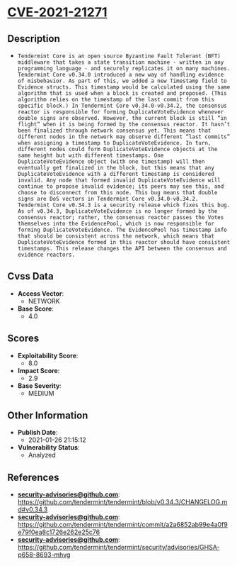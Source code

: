 
# [CVE-2021-21271](https://cve.mitre.org/cgi-bin/cvename.cgi?name=CVE-2021-21271)

## Description

- `Tendermint Core is an open source Byzantine Fault Tolerant (BFT) middleware that takes a state transition machine - written in any programming language - and securely replicates it on many machines. Tendermint Core v0.34.0 introduced a new way of handling evidence of misbehavior. As part of this, we added a new Timestamp field to Evidence structs. This timestamp would be calculated using the same algorithm that is used when a block is created and proposed. (This algorithm relies on the timestamp of the last commit from this specific block.) In Tendermint Core v0.34.0-v0.34.2, the consensus reactor is responsible for forming DuplicateVoteEvidence whenever double signs are observed. However, the current block is still “in flight” when it is being formed by the consensus reactor. It hasn’t been finalized through network consensus yet. This means that different nodes in the network may observe different “last commits” when assigning a timestamp to DuplicateVoteEvidence. In turn, different nodes could form DuplicateVoteEvidence objects at the same height but with different timestamps. One DuplicateVoteEvidence object (with one timestamp) will then eventually get finalized in the block, but this means that any DuplicateVoteEvidence with a different timestamp is considered invalid. Any node that formed invalid DuplicateVoteEvidence will continue to propose invalid evidence; its peers may see this, and choose to disconnect from this node. This bug means that double signs are DoS vectors in Tendermint Core v0.34.0-v0.34.2. Tendermint Core v0.34.3 is a security release which fixes this bug. As of v0.34.3, DuplicateVoteEvidence is no longer formed by the consensus reactor; rather, the consensus reactor passes the Votes themselves into the EvidencePool, which is now responsible for forming DuplicateVoteEvidence. The EvidencePool has timestamp info that should be consistent across the network, which means that DuplicateVoteEvidence formed in this reactor should have consistent timestamps. This release changes the API between the consensus and evidence reactors.`

## Cvss Data

- **Access Vector**:
  - NETWORK
- **Base Score**:
  - 4.0

## Scores

- **Exploitability Score**:
  - 8.0
- **Impact Score**:
  - 2.9
- **Base Severity**:
  - MEDIUM

## Other Information

- **Publish Date**:
  - 2021-01-26 21:15:12
- **Vulnerability Status**:
  - Analyzed

## References

- **security-advisories@github.com**: https://github.com/tendermint/tendermint/blob/v0.34.3/CHANGELOG.md#v0.34.3
- **security-advisories@github.com**: https://github.com/tendermint/tendermint/commit/a2a6852ab99e4a0f9e79f0ea8c1726e262e25c76
- **security-advisories@github.com**: https://github.com/tendermint/tendermint/security/advisories/GHSA-p658-8693-mhvg
